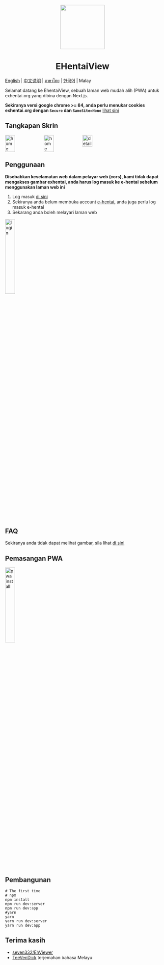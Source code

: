 <p align="center">
  <img width="144px" height="144px" src="https://raw.githubusercontent.com/IronKinoko/asset/master/e-hentai-view/icon.png"/>
</p>

<h1 align="center">EHentaiView</h1>

[English](/README.md) | [中文说明](/translations/zh_CN/README.md) | [ภาษาไทย](./translations/th/README.md) | [한국어](./translations/kr/README.md) | Malay

Selamat datang ke EhentaiView, sebuah laman web mudah alih (PWA) untuk exhentai.org yang dibina dengan Next.js.

**Sekiranya versi google chrome >= 84, anda perlu menukar cookies exhentai.org dengan `Secure` dan `SameSite=None`** [lihat sini](https://github.com/IronKinoko/e-hentai-view/blob/master/translations/ml/FAQ.md#4-Pelayar-web-Windows-tidak-dapat-melihat-gambar)

## Tangkapan Skrin

<div style="display: flex;">
<img src="https://raw.githubusercontent.com/IronKinoko/asset/master/e-hentai-view/dark-zh.png" width="25%" title="home"/>
<img src="https://raw.githubusercontent.com/IronKinoko/asset/master/e-hentai-view/light-en.png" width="25%" title="home" />
<img src="https://raw.githubusercontent.com/IronKinoko/asset/master/e-hentai-view/detail.png" width="25%" title="detail"/>
</div>

## Penggunaan

**Disebabkan keselamatan web dalam pelayar web (cors), kami tidak dapat mengakses gambar exhentai, anda harus log masuk ke e-hentai sebelum menggunakan laman web ini**

1. Log masuk [di sini](https://exhentai.appspot.com/signin)
2. Sekiranya anda belum membuka account [e-hentai](https://forums.e-hentai.org/index.php), anda juga perlu log masuk e-hentai
3. Sekarang anda boleh melayari laman web

<img src="https://raw.githubusercontent.com/IronKinoko/asset/master/e-hentai-view/login.gif" width="25%" title="login"/>

## FAQ

Sekiranya anda tidak dapat melihat gambar, sila lihat [di sini](/translations/en/FAQ.md)

## Pemasangan PWA

<img src="https://raw.githubusercontent.com/IronKinoko/asset/master/e-hentai-view/pwa_install.gif" width="25%" title="pwa install"/>

## Pembangunan

```shell
# The first time
# npm
npm install
npm run dev:server
npm run dev:app
#yarn
yarn
yarn run dev:server
yarn run dev:app
```

## Terima kasih

- [seven332/EhViewer](https://github.com/seven332/EhViewer)
- [TeeVenDick](https://github.com/TeeVenDick) terjemahan bahasa Melayu
